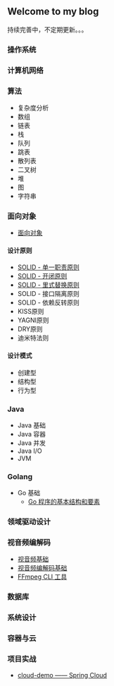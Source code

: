 ## Welcome to my blog

持续完善中，不定期更新。。。

### 操作系统

### 计算机网络

### 算法
- 复杂度分析
- 数组
- 链表
- 栈
- 队列
- 跳表
- 散列表
- 二叉树
- 堆
- 图
- 字符串

### 面向对象
- [面向对象](design-pattern/oop.md)
  
#### 设计原则
- [SOLID - 单一职责原则](design-pattern/srp.md)
- [SOLID - 开闭原则](design-pattern/ocp.md)
- [SOLID - 里式替换原则](design-pattern/lsp.md)
- SOLID - 接口隔离原则
- SOLID - 依赖反转原则
- KISS原则
- YAGNI原则
- DRY原则
- 迪米特法则
  
#### 设计模式
- 创建型
- 结构型
- 行为型


### Java
- Java 基础
- Java 容器
- Java 并发
- Java I/O
- JVM

### Golang
- Go 基础
  - [Go 程序的基本结构和要素](golang/Go程序的基本结构和要素.md)

### 领域驱动设计

### 视音频编解码
- [视音频基础](video-audio/视音频基础.md)
- [视音频编解码基础](video-audio/视音频编解码基础.md)
- [FFmpeg CLI 工具](video-audio/ffmpeg-cli.md)

### 数据库

### 系统设计

### 容器与云

### 项目实战
  - [cloud-demo —— Spring Cloud](https://github.com/kangliqi/cloud-demo)
